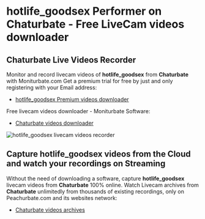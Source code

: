 # hotlife_goodsex Performer on Chaturbate - Free LiveCam videos downloader

## Chaturbate Live Videos Recorder

Monitor and record livecam videos of **hotlife_goodsex** from **Chaturbate** with Moniturbate.com
Get a premium trial for free by just and only registering with your Email address:
* [hotlife_goodsex Premium videos downloader](https://moniturbate.com/request-demo-licence-key.html)

Free livecam videos downloader - Moniturbate Software:
* [Chaturbate videos downloader](https://moniturbate.com/moniturbate-download-software.html)

![hotlife_goodsex livecam videos recorder](https://peachurnet.com/templates/moniturbate-software.png)


## Capture hotlife_goodsex videos from the Cloud and watch your recordings on Streaming

Without the need of downloading a software, capture **hotlife_goodsex** livecam videos from **Chaturbate** 100% online.
Watch Livecam archives from **Chaturbate** unlimitedly from thousands of existing recordings, only on Peachurbate.com and its websites network:
* [Chaturbate videos archives](https://peachurnet.com/)